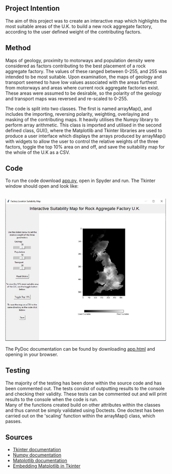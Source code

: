 ## Project Intention
The aim of this project was to create an interactive map which highlights the most suitable areas of the U.K. to build a new rock aggregate factory, according to the user defined weight of the contributing factors.

## Method
Maps of geology, proximity to motorways and population density were considered as factors contributing to the best placement of a rock aggregate factory. 
The values of these ranged between 0-255, and 255 was intended to be most suitable. Upon examination, the maps of geology and transport seemed to have low values associated with the areas furthest from motorways and areas where current rock aggregate factories exist. These areas were assumed to be desirable, so the polarity of the geology and transport maps was reversed and re-scaled to 0-255. 

The code is split into two classes. The first is named arrayMap(), and includes the importing, reversing polarity, weighting, overlaying and masking of the contributing maps. It heavily utilises the Numpy library to perform array arithmetic. This class is imported and utilised in the second defined class, GUI(), where the Matplotlib and Tkinter libraries are used to produce a user interface which displays the arrays produced by arrayMap() with widgets to allow the user to control the relative weights of the three factors, toggle the top 10% area on and off, and save the suitability map for the whole of the U.K as a CSV. 

## Code 
To run the code download [app.py](app.py), open in Spyder and run. The Tkinter window should open and look like: 


<br><img src="snapshot.JPG" alt="drawing" width="500"/>

The PyDoc documentation can be found by downloading [app.html](app.html) and opening in your browser.

## Testing

The majority of the testing has been done within the source code and has been commented out. The tests consist of outputting results to the console and checking their validity. These tests can be commented out and will print results to the console when the code is run.  
Many of the functions created build on other attributes within the classes and thus cannot be simply validated using Doctests. One doctest has been carried out on the 'scaling' function within the arrayMap() class, which passes. 

## Sources 

- [Tkinter documentation](https://tkdocs.com/)
- [Numpy documentation](https://www.google.com/search?q=numpy+documentation&rlz=1C1CHBF_en-GBGB858GB858&oq=numpy+docu&aqs=chrome.0.0i512l2j69i57j0i512l4j69i60.2665j0j4&sourceid=chrome&ie=UTF-8)
- [Matplotlib documentation](https://matplotlib.org/stable/tutorials/index.html)
- [Embedding Matplotlib in Tkinter](https://matplotlib.org/3.1.0/gallery/user_interfaces/embedding_in_tk_sgskip.html)

